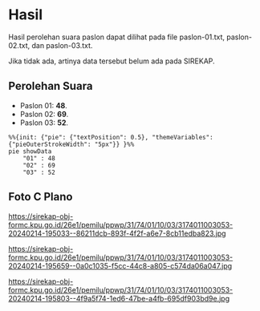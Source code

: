 # Hasil

Hasil perolehan suara paslon dapat dilihat pada file paslon-01.txt, paslon-02.txt, dan paslon-03.txt.

Jika tidak ada, artinya data tersebut belum ada pada SIREKAP.

## Perolehan Suara

 * Paslon 01: **48**.
 * Paslon 02: **69**.
 * Paslon 03: **52**.

```mermaid
%%{init: {"pie": {"textPosition": 0.5}, "themeVariables": {"pieOuterStrokeWidth": "5px"}} }%%
pie showData
    "01" : 48
    "02" : 69
    "03" : 52
```
## Foto C Plano

https://sirekap-obj-formc.kpu.go.id/26e1/pemilu/ppwp/31/74/01/10/03/3174011003053-20240214-195033--86211dcb-893f-4f2f-a6e7-8cb11edba823.jpg

https://sirekap-obj-formc.kpu.go.id/26e1/pemilu/ppwp/31/74/01/10/03/3174011003053-20240214-195659--0a0c1035-f5cc-44c8-a805-c574da06a047.jpg

https://sirekap-obj-formc.kpu.go.id/26e1/pemilu/ppwp/31/74/01/10/03/3174011003053-20240214-195803--4f9a5f74-1ed6-47be-a4fb-695df903bd9e.jpg
